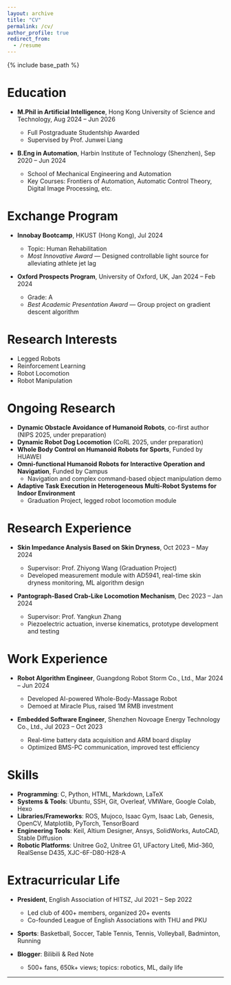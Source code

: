 ```yaml
---
layout: archive
title: "CV"
permalink: /cv/
author_profile: true
redirect_from:
  - /resume
---
```


{% include base_path %}

Education
======
* **M.Phil in Artificial Intelligence**, Hong Kong University of Science and Technology, Aug 2024 – Jun 2026  
  * Full Postgraduate Studentship Awarded  
  * Supervised by Prof. Junwei Liang

* **B.Eng in Automation**, Harbin Institute of Technology (Shenzhen), Sep 2020 – Jun 2024  
  * School of Mechanical Engineering and Automation  
  * Key Courses: Frontiers of Automation, Automatic Control Theory, Digital Image Processing, etc.

Exchange Program
======
* **Innobay Bootcamp**, HKUST (Hong Kong), Jul 2024  
  * Topic: Human Rehabilitation  
  * *Most Innovative Award* — Designed controllable light source for alleviating athlete jet lag

* **Oxford Prospects Program**, University of Oxford, UK, Jan 2024 – Feb 2024  
  * Grade: A  
  * *Best Academic Presentation Award* — Group project on gradient descent algorithm

Research Interests
======
* Legged Robots  
* Reinforcement Learning  
* Robot Locomotion  
* Robot Manipulation

Ongoing Research
======
* **Dynamic Obstacle Avoidance of Humanoid Robots**, co-first author (NIPS 2025, under preparation)  
* **Dynamic Robot Dog Locomotion** (CoRL 2025, under preparation)  
* **Whole Body Control on Humanoid Robots for Sports**, Funded by HUAWEI  
* **Omni-functional Humanoid Robots for Interactive Operation and Navigation**, Funded by Campus  
  * Navigation and complex command-based object manipulation demo  
* **Adaptive Task Execution in Heterogeneous Multi-Robot Systems for Indoor Environment**  
  * Graduation Project, legged robot locomotion module

Research Experience
======
* **Skin Impedance Analysis Based on Skin Dryness**, Oct 2023 – May 2024  
  * Supervisor: Prof. Zhiyong Wang (Graduation Project)  
  * Developed measurement module with AD5941, real-time skin dryness monitoring, ML algorithm design

* **Pantograph-Based Crab-Like Locomotion Mechanism**, Dec 2023 – Jan 2024  
  * Supervisor: Prof. Yangkun Zhang  
  * Piezoelectric actuation, inverse kinematics, prototype development and testing

Work Experience
======
* **Robot Algorithm Engineer**, Guangdong Robot Storm Co., Ltd., Mar 2024 – Jun 2024  
  * Developed AI-powered Whole-Body-Massage Robot  
  * Demoed at Miracle Plus, raised 1M RMB investment

* **Embedded Software Engineer**, Shenzhen Novoage Energy Technology Co., Ltd., Jul 2023 – Oct 2023  
  * Real-time battery data acquisition and ARM board display  
  * Optimized BMS-PC communication, improved test efficiency

Skills
======
* **Programming**: C, Python, HTML, Markdown, LaTeX  
* **Systems & Tools**: Ubuntu, SSH, Git, Overleaf, VMWare, Google Colab, Hexo  
* **Libraries/Frameworks**: ROS, Mujoco, Isaac Gym, Isaac Lab, Genesis, OpenCV, Matplotlib, PyTorch, TensorBoard  
* **Engineering Tools**: Keil, Altium Designer, Ansys, SolidWorks, AutoCAD, Stable Diffusion  
* **Robotic Platforms**: Unitree Go2, Unitree G1, UFactory Lite6, Mid-360, RealSense D435, XJC-6F-D80-H28-A

Extracurricular Life
======
* **President**, English Association of HITSZ, Jul 2021 – Sep 2022  
  * Led club of 400+ members, organized 20+ events  
  * Co-founded League of English Associations with THU and PKU

* **Sports**: Basketball, Soccer, Table Tennis, Tennis, Volleyball, Badminton, Running  
* **Blogger**: Bilibili & Red Note  
  * 500+ fans, 650k+ views; topics: robotics, ML, daily life

---

